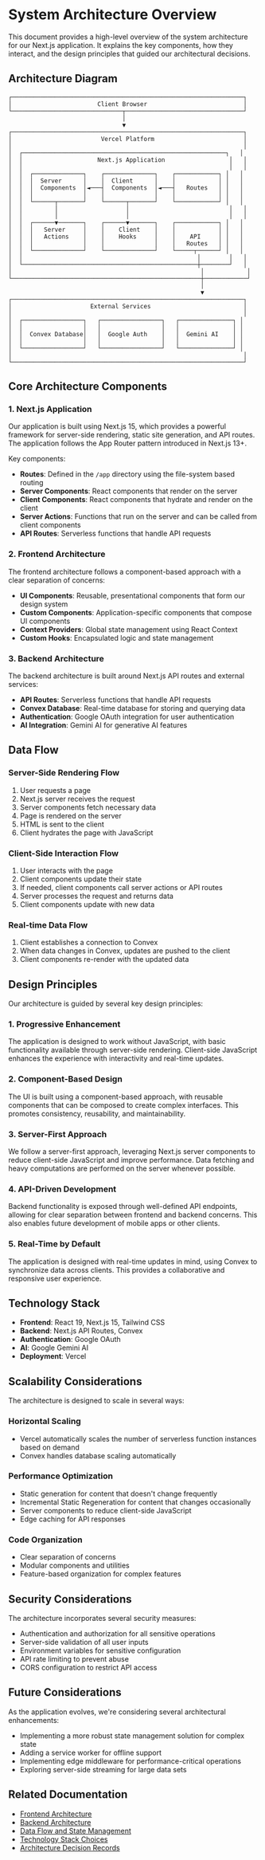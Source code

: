 # System Architecture Overview

This document provides a high-level overview of the system architecture for our Next.js application. It explains the key components, how they interact, and the design principles that guided our architectural decisions.

## Architecture Diagram

```
┌─────────────────────────────────────────────────────────────────┐
│                        Client Browser                           │
└───────────────────────────────┬─────────────────────────────────┘
                                │
                                ▼
┌─────────────────────────────────────────────────────────────────┐
│                         Vercel Platform                         │
│                                                                 │
│  ┌─────────────────────────────────────────────────────────┐   │
│  │                     Next.js Application                  │   │
│  │                                                          │   │
│  │  ┌──────────────┐    ┌──────────────┐    ┌────────────┐ │   │
│  │  │  Server      │    │  Client      │    │            │ │   │
│  │  │  Components  │◄───┤  Components  │◄───┤   Routes   │ │   │
│  │  │              │    │              │    │            │ │   │
│  │  └──────┬───────┘    └──────┬───────┘    └────────────┘ │   │
│  │         │                   │                            │   │
│  │         │                   │                            │   │
│  │  ┌──────▼───────┐    ┌──────▼───────┐    ┌────────────┐ │   │
│  │  │   Server     │    │    Client    │    │            │ │   │
│  │  │   Actions    │    │    Hooks     │    │    API     │ │   │
│  │  │              │    │              │    │   Routes   │ │   │
│  │  └──────────────┘    └──────────────┘    └─────┬──────┘ │   │
│  │                                                 │        │   │
│  └─────────────────────────────────────────────────┼────────┘   │
│                                                     │            │
└─────────────────────────────────────────────────────┼────────────┘
                                                      │
                                                      ▼
┌─────────────────────────────────────────────────────────────────┐
│                      External Services                          │
│                                                                 │
│  ┌─────────────────┐   ┌─────────────────┐   ┌───────────────┐ │
│  │                 │   │                 │   │               │ │
│  │  Convex Database│   │  Google Auth    │   │  Gemini AI    │ │
│  │                 │   │                 │   │               │ │
│  └─────────────────┘   └─────────────────┘   └───────────────┘ │
│                                                                 │
└─────────────────────────────────────────────────────────────────┘
```

## Core Architecture Components

### 1. Next.js Application

Our application is built using Next.js 15, which provides a powerful framework for server-side rendering, static site generation, and API routes. The application follows the App Router pattern introduced in Next.js 13+.

Key components:
- **Routes**: Defined in the `/app` directory using the file-system based routing
- **Server Components**: React components that render on the server
- **Client Components**: React components that hydrate and render on the client
- **Server Actions**: Functions that run on the server and can be called from client components
- **API Routes**: Serverless functions that handle API requests

### 2. Frontend Architecture

The frontend architecture follows a component-based approach with a clear separation of concerns:

- **UI Components**: Reusable, presentational components that form our design system
- **Custom Components**: Application-specific components that compose UI components
- **Context Providers**: Global state management using React Context
- **Custom Hooks**: Encapsulated logic and state management

### 3. Backend Architecture

The backend architecture is built around Next.js API routes and external services:

- **API Routes**: Serverless functions that handle API requests
- **Convex Database**: Real-time database for storing and querying data
- **Authentication**: Google OAuth integration for user authentication
- **AI Integration**: Gemini AI for generative AI features

## Data Flow

### Server-Side Rendering Flow

1. User requests a page
2. Next.js server receives the request
3. Server components fetch necessary data
4. Page is rendered on the server
5. HTML is sent to the client
6. Client hydrates the page with JavaScript

### Client-Side Interaction Flow

1. User interacts with the page
2. Client components update their state
3. If needed, client components call server actions or API routes
4. Server processes the request and returns data
5. Client components update with new data

### Real-time Data Flow

1. Client establishes a connection to Convex
2. When data changes in Convex, updates are pushed to the client
3. Client components re-render with the updated data

## Design Principles

Our architecture is guided by several key design principles:

### 1. Progressive Enhancement

The application is designed to work without JavaScript, with basic functionality available through server-side rendering. Client-side JavaScript enhances the experience with interactivity and real-time updates.

### 2. Component-Based Design

The UI is built using a component-based approach, with reusable components that can be composed to create complex interfaces. This promotes consistency, reusability, and maintainability.

### 3. Server-First Approach

We follow a server-first approach, leveraging Next.js server components to reduce client-side JavaScript and improve performance. Data fetching and heavy computations are performed on the server whenever possible.

### 4. API-Driven Development

Backend functionality is exposed through well-defined API endpoints, allowing for clear separation between frontend and backend concerns. This also enables future development of mobile apps or other clients.

### 5. Real-Time by Default

The application is designed with real-time updates in mind, using Convex to synchronize data across clients. This provides a collaborative and responsive user experience.

## Technology Stack

- **Frontend**: React 19, Next.js 15, Tailwind CSS
- **Backend**: Next.js API Routes, Convex
- **Authentication**: Google OAuth
- **AI**: Google Gemini AI
- **Deployment**: Vercel

## Scalability Considerations

The architecture is designed to scale in several ways:

### Horizontal Scaling

- Vercel automatically scales the number of serverless function instances based on demand
- Convex handles database scaling automatically

### Performance Optimization

- Static generation for content that doesn't change frequently
- Incremental Static Regeneration for content that changes occasionally
- Server components to reduce client-side JavaScript
- Edge caching for API responses

### Code Organization

- Clear separation of concerns
- Modular components and utilities
- Feature-based organization for complex features

## Security Considerations

The architecture incorporates several security measures:

- Authentication and authorization for all sensitive operations
- Server-side validation of all user inputs
- Environment variables for sensitive configuration
- API rate limiting to prevent abuse
- CORS configuration to restrict API access

## Future Considerations

As the application evolves, we're considering several architectural enhancements:

- Implementing a more robust state management solution for complex state
- Adding a service worker for offline support
- Implementing edge middleware for performance-critical operations
- Exploring server-side streaming for large data sets

## Related Documentation

- [Frontend Architecture](./frontend-architecture.md)
- [Backend Architecture](./backend-architecture.md)
- [Data Flow and State Management](./data-flow.md)
- [Technology Stack Choices](./technology-stack.md)
- [Architecture Decision Records](../reference/adrs/index.md)
